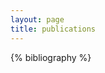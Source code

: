 ```yaml
---
layout: page
title: publications
---
```


<!-- _pages/publications.md -->
<div class="publications">

{% bibliography %}

</div>


